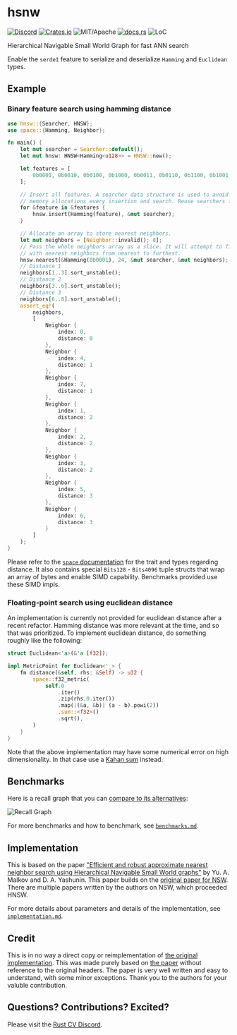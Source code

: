 # hsnw


[![Discord][dci]][dcl] [![Crates.io][ci]][cl] ![MIT/Apache][li] [![docs.rs][di]][dl] ![LoC][lo]

[ci]: https://img.shields.io/crates/v/hnsw.svg
[cl]: https://crates.io/crates/hnsw/

[li]: https://img.shields.io/crates/l/specs.svg?maxAge=2592000

[di]: https://docs.rs/hnsw/badge.svg
[dl]: https://docs.rs/hnsw/

[lo]: https://tokei.rs/b1/github/rust-cv/hnsw?category=code

[dci]: https://img.shields.io/discord/550706294311485440.svg?logo=discord&colorB=7289DA
[dcl]: https://discord.gg/d32jaam

Hierarchical Navigable Small World Graph for fast ANN search

Enable the `serde1` feature to serialize and deserialize `Hamming` and `Euclidean` types.

## Example

### Binary feature search using hamming distance

```rust
use hnsw::{Searcher, HNSW};
use space::{Hamming, Neighbor};

fn main() {
    let mut searcher = Searcher::default();
    let mut hnsw: HNSW<Hamming<u128>> = HNSW::new();

    let features = [
        0b0001, 0b0010, 0b0100, 0b1000, 0b0011, 0b0110, 0b1100, 0b1001,
    ];

    // Insert all features. A searcher data structure is used to avoid performing
    // memory allocations every insertion and search. Reuse searchers for speed.
    for &feature in &features {
        hnsw.insert(Hamming(feature), &mut searcher);
    }

    // Allocate an array to store nearest neighbors.
    let mut neighbors = [Neighbor::invalid(); 8];
    // Pass the whole neighbors array as a slice. It will attempt to fill the whole array
    // with nearest neighbors from nearest to furthest.
    hnsw.nearest(&Hamming(0b0001), 24, &mut searcher, &mut neighbors);
    // Distance 1
    neighbors[1..3].sort_unstable();
    // Distance 2
    neighbors[3..6].sort_unstable();
    // Distance 3
    neighbors[6..8].sort_unstable();
    assert_eq!(
        neighbors,
        [
            Neighbor {
                index: 0,
                distance: 0
            },
            Neighbor {
                index: 4,
                distance: 1
            },
            Neighbor {
                index: 7,
                distance: 1
            },
            Neighbor {
                index: 1,
                distance: 2
            },
            Neighbor {
                index: 2,
                distance: 2
            },
            Neighbor {
                index: 3,
                distance: 2
            },
            Neighbor {
                index: 5,
                distance: 3
            },
            Neighbor {
                index: 6,
                distance: 3
            }
        ]
    );
}
```

Please refer to the [`space` documentation](https://docs.rs/space/) for the trait and types regarding distance. It also contains special `Bits128` - `Bits4096` tuple structs that wrap an array of bytes and enable SIMD capability. Benchmarks provided use these SIMD impls.

### Floating-point search using euclidean distance

An implementation is currently not provided for euclidean distance after a recent refactor. Hamming distance was more relevant at the time, and so that was prioritized. To implement euclidean distance, do something roughly like the following:

```rust
struct Euclidean<'a>(&'a [f32]);

impl MetricPoint for Euclidean<'_> {
    fn distance(&self, rhs: &Self) -> u32 {
        space::f32_metric(
            self.0
                .iter()
                .zip(rhs.0.iter())
                .map(|(&a, &b)| (a - b).powi(2))
                .sum::<f32>()
                .sqrt(),
        )
    }
}
```

Note that the above implementation may have some numerical error on high dimensionality. In that case use a [Kahan sum](https://en.wikipedia.org/wiki/Kahan_summation_algorithm) instead.

## Benchmarks

Here is a recall graph that you can [compare to its alternatives](http://ann-benchmarks.com/sift-256-hamming_10_hamming.html):

![Recall Graph](http://vadixidav.github.io/hnsw/839611966a1550d5cba599c78002ee68311e4c37/nn10_256bit_10000_m24.svg)

For more benchmarks and how to benchmark, see [`benchmarks.md`](./benchmarks.md).

## Implementation

This is based on the paper ["Efficient and robust approximate nearest neighbor search using Hierarchical Navigable Small World graphs"](https://arxiv.org/pdf/1603.09320.pdf) by Yu. A. Malkov and D. A. Yashunin. This paper builds on the [original paper for NSW](http://www.iiis.org/CDs2011/CD2011IDI/ICTA_2011/PapersPdf/CT175ON.pdf). There are multiple papers written by the authors on NSW, which proceeded HNSW.

For more details about parameters and details of the implementation, see [`implementation.md`](./implementation.md).

## Credit

This is in no way a direct copy or reimplementation of [the original implementation](https://github.com/nmslib/hnswlib/blob/master/hnswlib/hnswalg.h). This was made purely based on [the paper](https://arxiv.org/pdf/1603.09320.pdf) without reference to the original headers. The paper is very well written and easy to understand, with some minor exceptions. Thank you to the authors for your valuble contribution.

## Questions? Contributions? Excited?

Please visit the [Rust CV Discord](https://discord.gg/d32jaam).

